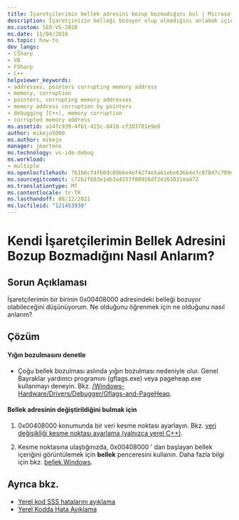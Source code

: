 ```yaml
---
title: İşaretçilerimin bellek adresini bozup bozmadığını bul | Microsoft Docs
description: İşaretçinizin belleği bozuyor olup olmadığını anlamak için yığın bozukluğunu arayabilir ve bir değerin nasıl değiştirildiğini bulmak için bir veri kesme noktası ayarlayabilirsiniz.
ms.custom: SEO-VS-2020
ms.date: 11/04/2016
ms.topic: how-to
dev_langs:
- CSharp
- VB
- FSharp
- C++
helpviewer_keywords:
- addresses, pointers corrupting memory address
- memory, corruption
- pointers, corrupting memory addresses
- memory address corruption by pointers
- debugging [C++], memory corruption
- corrupted memory address
ms.assetid: a147c939-4fb1-415c-8410-cf303781e9e8
author: mikejo5000
ms.author: mikejo
manager: jmartens
ms.technology: vs-ide-debug
ms.workload:
- multiple
ms.openlocfilehash: 761b6cf4f60dc09b6e4ef4274e5a61ebe636b4e7c07847c709dbd4c9afa6fd85
ms.sourcegitcommit: c72b2f603e1eb3a4157f00926df2e263831ea472
ms.translationtype: MT
ms.contentlocale: tr-TR
ms.lasthandoff: 08/12/2021
ms.locfileid: "121453938"
---
```

# <a name="how-can-i-find-out-if-my-pointers-corrupt-a-memory-address"></a>Kendi İşaretçilerimin Bellek Adresini Bozup Bozmadığını Nasıl Anlarım?
## <a name="problem-description"></a>Sorun Açıklaması
 İşaretçilerimin bir birinin 0x00408000 adresindeki belleği bozuyor olabileceğini düşünüyorum. Ne olduğunu öğrenmek için ne olduğunu nasıl anlarım?

## <a name="solution"></a>Çözüm

#### <a name="check-for-heap-corruption"></a>Yığın bozulmasını denetle

- Çoğu bellek bozulması aslında yığın bozulması nedeniyle olur. Genel Bayraklar yardımcı programını (gflags.exe) veya pageheap.exe kullanmayı deneyin. Bkz. [/Windows-Hardware/Drivers/Debugger/Gflags-and-PageHeap](/windows-hardware/drivers/debugger/gflags-and-pageheap).

#### <a name="to-find-where-the-memory-address-is-modified"></a>Bellek adresinin değiştirildiğini bulmak için

1. 0x00408000 konumunda bir veri kesme noktası ayarlayın. Bkz. [veri değişikliği kesme noktası ayarlama (yalnızca yerel C++)](../debugger/using-breakpoints.md#BKMK_set_a_data_breakpoint_native_cplusplus).

2. Kesme noktasına ulaştığınızda, 0x00408000 ' dan başlayan bellek içeriğini görüntülemek için **bellek** penceresini kullanın. Daha fazla bilgi için bkz. [bellek Windows](../debugger/memory-windows.md).

## <a name="see-also"></a>Ayrıca bkz.
- [Yerel kod SSS hatalarını ayıklama](../debugger/debugging-native-code-faqs.md)
- [Yerel Kodda Hata Ayıklama](../debugger/debugging-native-code.md)
